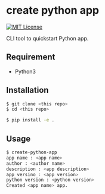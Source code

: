 # create python app

[![MIT License](http://img.shields.io/badge/license-MIT-blue.svg?style=flat)](LICENSE)

CLI tool to quickstart Python app.

## Requirement

- Python3

## Installation

```sh
$ git clone <this repo>
$ cd <this repo>

$ pip install -e .
```

## Usage

```sh
$ create-python-app
app name : <app name>
author : <author name>
description : <app description>
app versino : <app version>
python version : <python version>
Created <app name> app.
```
